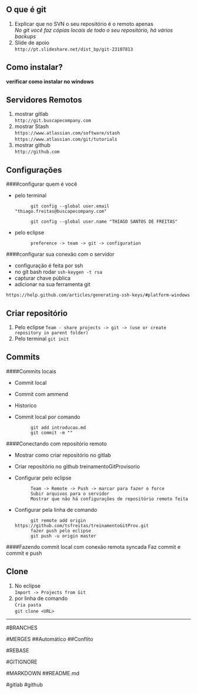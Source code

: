 ## O que é git
1. Explicar que no SVN o seu repositório é o remoto apenas<br />
_No git você faz cópias locais de todo o seu repositório, há vários backups_
2. Slide de apoio<br />
``http://pt.slideshare.net/dist_bp/git-23107813``


## Como instalar?
**verificar como instalar no windows**

## Servidores Remotos

1. mostrar gitlab<br />
``http://git.buscapecompany.com``
2. mostrar Stash<br />
``https://www.atlassian.com/software/stash``<br />
``https://www.atlassian.com/git/tutorials``
3. mostrar github<br />
``http://github.com``


## Configurações

####configurar quem é você

- pelo terminal

			git config --global user.email "thiago.freitas@buscapecompany.com"

			git config --global user.name "THIAGO SANTOS DE FREITAS"

- pelo eclipse

			preference -> team -> git -> configuration

####configurar sua conexão com o servidor

- configuração é feita por ssh
- no git bash rodar ``ssh-keygen -t rsa``
- capturar chave pública
- adicionar na sua ferramenta git

``https://help.github.com/articles/generating-ssh-keys/#platform-windows``

## Criar repositório
1. Pelo eclipse 
``Team - share projects -> git -> (use or create repository in parent folder)``
2. Pelo terminal 
``git init``


## Commits
####Commits locais
- Commit local
- Commit com ammend
- Historico
- Commit local por comando

			git add introducao.md
			git commit -m ""
	
####Conectando com repositório remoto

- Mostrar como criar repositório no gitlab
- Criar repositório no github treinamentoGitProvisorio

- Configurar pelo eclipse

			Team -> Remote -> Push -> marcar para fazer o force
			Subir arquivos para o servidor
			Mostrar que não há configurações de repositório remoto feita
	
- Configurar pela linha de comando
	
			git remote add origin https://github.com/tsfreitas/treinamentoGitProv.git
			fazer push pelo eclipse
			git push -u origin master

####Fazendo commit local com conexão remota syncada
			Faz commit e commit e push

## Clone
1. No eclipse<br />
``Import -> Projects from Git``
2. por linha de comando<br />
``Cria pasta``<br />
``git clone <URL>``
	
	
----	
#BRANCHES

#MERGES
##Automático
##Conflito

#REBASE

#GITIGNORE

#MARKDOWN
##README.md

#gitlab
#github
	
